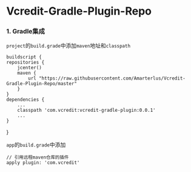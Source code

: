 # Vcredit-Gradle-Plugin-Repo
### 1. Gradle集成

`project`的`build.grade`中添加`maven`地址和`classpath`

    buildscript {
    repositories {
        jcenter()
        maven {
            url "https://raw.githubusercontent.com/Amarterlus/Vcredit-Gradle-Plugin-Repo/master"
        }
    }
    dependencies {
        ...
        classpath 'com.vcredit:vcredit-gradle-plugin:0.0.1'
        ...
    }
}

`app`的`build.grade`中添加
	
	// 引用远程maven仓库的插件
    apply plugin: 'com.vcredit'